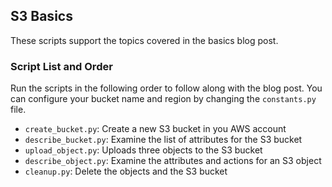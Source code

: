 ## S3 Basics

These scripts support the topics covered in the basics blog post.

### Script List and Order

Run the scripts in the following order to follow along with the blog post. You
can configure your bucket name and region by changing the `constants.py` file.

- `create_bucket.py`: Create a new S3 bucket in you AWS account
- `describe_bucket.py`: Examine the list of attributes for the S3 bucket
- `upload_object.py`: Uploads three objects to the S3 bucket
- `describe_object.py`: Examine the attributes and actions for an S3 object
- `cleanup.py`: Delete the objects and the S3 bucket